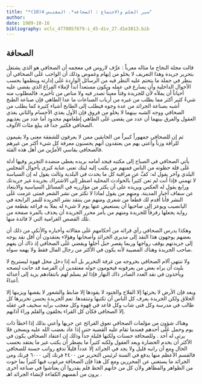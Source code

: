 ```yaml
---
title: "*سير العلم والاجتماع : الصحافة*. المقتبس 4(10)"
author: 
date: 1909-10-16
bibliography: oclc_4770057679-i_45-div_27.d1e3813.bib
---
```




##  الصحافة 


 قالت مجلة  النجاح  ما مثاله معرباً  : عرَّف لاروس في معجمه أن الصحافي هو الذي يشتغل بتحرير جريدة وهذا التعريف لا يخلو من إبهام وغموض وذلك أن الواجب عَلَى الصحافي أن ينظر في جملة ما يتحتم عليه النظر فيه من الرسائل الواردة عَلَى إدارته وينظمها   بحسب الأحوال الداخلية وأن يسارع في عمله ويكون مستعداً ابداً لإملاء الفراغ الذي يقضي عليه أحياناً أن يملأه لأن للجريدة وقتاً معيناً تصدر فيه ولا مناص من تأخيره. فالمطلوب منه شيءٌ كثير أكثر مما يطلب من غيره من أرباب الصناعات ما عدا الطاهي فإن صناعة الطبخ أشبه بصناعة الجرائد من عدة وجوه فيطلب إلى الطابخ أشياء كثيرة كما   يطلب من الصحافي ووجه الشبه بينهما لا يخلو من فروق فإن الأول يغذي الأجسام والثاني يغذي العقول والفرق بينهما أن عدد من يقضى عَلَى الطاهي إطعامهم محدود أما عدد من يغذيهم الصحافي فكثير جداً قد يبلغ مئات الألوف. 

 ثم إن للصحافي جمهوراً كبيراً من الحانقين ممن لا يعرفون للشفقة معنى ولا يقيمون للرأفة وزناً وأعني بهم من يعتقدون أنهم يحسنون معرفة كل شيء أكثر من غيرهم فالصحافي يقاسي الأمرَّين من أهل هذه الفئة. 

 يأتي الصحافي في الصباح إلى مكتبه فيجد أمامه بريده يغطي منضدة التحرير وفيها أدلة عَلَى قلة حظوته من الناس فمنهم من يكتب إليه ليتك تعنى عناية كبرى بأحوال المجلس البلدي وآخر يقول له: كفَّ عن مراقبة كل ما يحدث في البلدية وثالث يقول له إن السياسة لا تهمني فإذا أنت لم تعن كثيراً بالحوادث المحلية اضطر إلى الاشتراك بجريدة غير جريدتك ورابع يقول له العكس ويريده على أن يكثر من مؤازريه في المسائل السياسية والابتعاد عن سفاف أخبار المدينة. ومنهم من يقول لماذا لا تكثر من نشر الشعر فمتى عزمت عَلَى النشر فأنا أقدم لك قطعاً من شعري ومنهم من ينتقد نشر الجريدة للنمر الرابحة في اليانصيب ويوعز إلى صاحبها أن يستعيض عنها يوم لا شيء له يملأ به فراغه بقطعة من رواية يجعلها رفرفاً للجريدة ومنهم من يأمر محرر الجريدة أن يحذف بالمرة صفحة من تلك القصص الغرامية التي لا فائدة منها. 

 وهكذا يدرس الصحافي رأي قرائه من أحكامهم عَلَى مقالاته وأخباره والأنكى من ذلك أن بعضهم يوجهون هذا النقد إلى مديري الجرائد وأصحابها وهؤلاء يعتقدون أن أقل نقد يوجه إلى جريدتهم يوقف رواجها وربما يقصر حبل أجلها ويقضي عَلَى الصحافي إذ ذاك أن يفهم صاحب الجريدة وهناك المصيبة لأنه يكون في الأكثر من رجال المال فقط ولا يهمه سواه. 

 ولا تنتهي آلام الصحافي بخروجه من غرفة التحرير بل أنه إذا دخل محل قهوة ليستريح لا يلبث أن يراه بعض من يعرفونه فيحومون حوله معتقدين أن الفرصة قد حانت   لنصحه ويأخذون في نقد العدد الصادر ذاك النهار فإذا لم يسلم لهم بانتقادهم يزيد إلى أعدائه أعداءً. 

 وبعد فإن الأرض لا يحرثها إلا الفلاح والجنود لا يقودها إلا ضابط والشعور لا يقصها ويزينها إلا الحلاق ولكن الجريدة يعرف كل الناس أن تكتبها وتنتقدها. نعم الجريدة يحسن   تحريرها كل طالب في مدرسة وكل فتى شاب وكل قاعد في قهوة وكل معجب برأيه سخيف في عقله إلا الصحافي فكأن كل القراء يخلقون والقلم وراءَ آذانهم. 

 وهناك شؤون من مؤلمات الصحافي تعوق القرائح عن جريها وأعني بذلك إذا اخطأ ذات يوم وحمل عَلََى أحدهم فعندما تقام عليه القضية حتى إذا عاد بغضب الله عليه ويسجن فلا يرثى له  أحد  . وللصحافة حسنات ولكنها قليلة جداً وذلك إن اعتقاد الصحافي يكون في الأكثر أن يخدم الحضارة ويعد العقول ولكنه كثيراً ما يضطر أن يكتب غير ما يعتقد بحسب الحال ومع أن راتبه قليل ولا يجد في الجرائد إلا عدداً قليلاً تدفع رواتب حسنة للصحافي فالقسم الأعظم منها يدفع في السنة لرئيس التحرير من  ٢٤٠٠  فرنك إلى  ٦٠٠٠  فرنك ومن الجرائد ما يستغني عن المحررين ومع كل هذا فإن الصحافة مرغوب فيها كثيراً بما حوت من الظواهر والمظاهر ولأن كل من خانهم الحظ فلم يقدروا أن يعتاشوا في صناعة أخرى يرون من أنفسهم الكفاءة لإنشاء الجرائد اهـ . 
